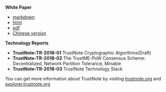 **White Paper**
- [markdown](./TrustNote-Whitepaper.md)
- [html](https://trustnote.github.io/TrustNote-Whitepaper.html)
- [pdf](./TrustNote-Whitepaper.pdf)
- [Chinese version](./TrustNote-Whitepaper-cn.pdf)

**Technology Reports**
- **TrustNote-TR-2018-01** TrustNote Cryptographic Algorithms(Draft)
- **TrustNote-TR-2018-02** The TrustME-PoW Consensus Scheme: Decentralized, Network Partition Tolerance, Minable
- **TrustNote-TR-2018-03** TrustNote Technology Stack

You can get more information about TrustNote by visiting [trustnote.org](https://trustnote.org) and [explorer.trustnote.org](https://explorer.trustnote.org/)
